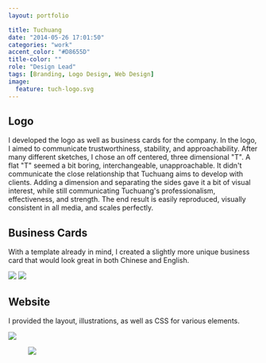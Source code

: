 ```yaml
---
layout: portfolio

title: Tuchuang
date: "2014-05-26 17:01:50"
categories: "work"
accent_color: "#D8655D"
title-color: ""
role: "Design Lead"
tags: [Branding, Logo Design, Web Design]
image:
  feature: tuch-logo.svg
---
```


## Logo

I developed the logo as well as business cards for the company. In the logo, I aimed to communicate trustworthiness, stability, and approachability. After many different sketches, I chose an off centered, three dimensional "T". A flat "T" seemed a bit boring, interchangeable, unapproachable. It didn't communicate the close relationship that Tuchuang aims to develop with clients. Adding a dimension and separating the sides gave it a bit of visual interest, while still communicating Tuchuang's professionalism, effectiveness, and strength. The end result is easily reproduced, visually consistent in all media, and scales perfectly. 

## Business Cards

With a template already in mind, I created a slightly more unique business card that would look great in both Chinese and English.

<img src="{{ site.url }}{{site.images_url}}tuch-biz-front.png">
<img src="{{ site.url }}{{site.images_url}}tuch-biz-back.png">

## Website

I provided the layout, illustrations, as well as CSS for various elements. 

<img src="{{ site.url }}{{site.images_url}}tuch-illust.png">

<br>

<figure class="web">
<img class="land-img" src="{{ site.url }}{{site.images_url}}tuch-small-land.jpg">
</figure>
